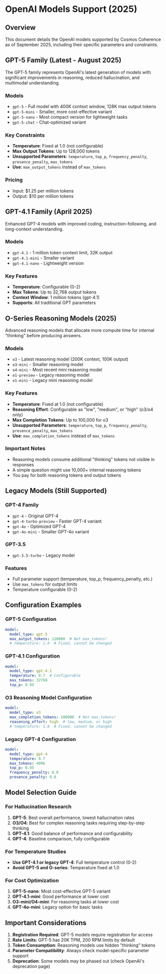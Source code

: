 # OpenAI Models Support (2025)

## Overview

This document details the OpenAI models supported by Cosmos Coherence as of September 2025, including their specific parameters and constraints.

## GPT-5 Family (Latest - August 2025)

The GPT-5 family represents OpenAI's latest generation of models with significant improvements in reasoning, reduced hallucination, and multimodal understanding.

### Models
- `gpt-5` - Full model with 400K context window, 128K max output tokens
- `gpt-5-mini` - Smaller, more cost-effective variant
- `gpt-5-nano` - Most compact version for lightweight tasks
- `gpt-5-chat` - Chat-optimized variant

### Key Constraints
- **Temperature**: Fixed at 1.0 (not configurable)
- **Max Output Tokens**: Up to 128,000 tokens
- **Unsupported Parameters**: `temperature`, `top_p`, `frequency_penalty`, `presence_penalty`, `max_tokens`
- **Use**: `max_output_tokens` instead of `max_tokens`

### Pricing
- Input: $1.25 per million tokens
- Output: $10 per million tokens

## GPT-4.1 Family (April 2025)

Enhanced GPT-4 models with improved coding, instruction-following, and long-context understanding.

### Models
- `gpt-4.1` - 1 million token context limit, 32K output
- `gpt-4.1-mini` - Smaller variant
- `gpt-4.1-nano` - Lightweight version

### Key Features
- **Temperature**: Configurable (0-2)
- **Max Tokens**: Up to 32,768 output tokens
- **Context Window**: 1 million tokens (gpt-4.1)
- **Supports**: All traditional GPT parameters

## O-Series Reasoning Models (2025)

Advanced reasoning models that allocate more compute time for internal "thinking" before producing answers.

### Models
- `o3` - Latest reasoning model (200K context, 100K output)
- `o3-mini` - Smaller reasoning model
- `o4-mini` - Most recent mini reasoning model
- `o1-preview` - Legacy reasoning model
- `o1-mini` - Legacy mini reasoning model

### Key Features
- **Temperature**: Fixed at 1.0 (not configurable)
- **Reasoning Effort**: Configurable as "low", "medium", or "high" (o3/o4 only)
- **Max Completion Tokens**: Up to 100,000 for o3
- **Unsupported Parameters**: `temperature`, `top_p`, `frequency_penalty`, `presence_penalty`, `max_tokens`
- **Use**: `max_completion_tokens` instead of `max_tokens`

### Important Notes
- Reasoning models consume additional "thinking" tokens not visible in responses
- A simple question might use 10,000+ internal reasoning tokens
- You pay for both reasoning tokens and output tokens

## Legacy Models (Still Supported)

### GPT-4 Family
- `gpt-4` - Original GPT-4
- `gpt-4-turbo-preview` - Faster GPT-4 variant
- `gpt-4o` - Optimized GPT-4
- `gpt-4o-mini` - Smaller GPT-4o variant

### GPT-3.5
- `gpt-3.5-turbo` - Legacy model

### Features
- Full parameter support (temperature, top_p, frequency_penalty, etc.)
- Use `max_tokens` for output limits
- Temperature configurable (0-2)

## Configuration Examples

### GPT-5 Configuration
```yaml
model:
  model_type: gpt-5
  max_output_tokens: 128000  # Not max_tokens!
  # temperature: 1.0  # Fixed, cannot be changed
```

### GPT-4.1 Configuration
```yaml
model:
  model_type: gpt-4.1
  temperature: 0.7  # Configurable
  max_tokens: 32768
  top_p: 0.95
```

### O3 Reasoning Model Configuration
```yaml
model:
  model_type: o3
  max_completion_tokens: 100000  # Not max_tokens!
  reasoning_effort: high  # low, medium, or high
  # temperature: 1.0  # Fixed, cannot be changed
```

### Legacy GPT-4 Configuration
```yaml
model:
  model_type: gpt-4
  temperature: 0.7
  max_tokens: 4096
  top_p: 0.95
  frequency_penalty: 0.0
  presence_penalty: 0.0
```

## Model Selection Guide

### For Hallucination Research
1. **GPT-5**: Best overall performance, lowest hallucination rates
2. **O3/O4**: Best for complex reasoning tasks requiring step-by-step thinking
3. **GPT-4.1**: Good balance of performance and configurability
4. **GPT-4**: Baseline comparison, fully configurable

### For Temperature Studies
- **Use GPT-4.1 or legacy GPT-4**: Full temperature control (0-2)
- **Avoid GPT-5 and O-series**: Temperature fixed at 1.0

### For Cost Optimization
1. **GPT-5-nano**: Most cost-effective GPT-5 variant
2. **GPT-4.1-mini**: Good performance at lower cost
3. **O3-mini/O4-mini**: For reasoning tasks at lower cost
4. **GPT-4o-mini**: Legacy option for basic tasks

## Important Considerations

1. **Registration Required**: GPT-5 models require registration for access
2. **Rate Limits**: GPT-5 has 20K TPM, 200 RPM limits by default
3. **Token Consumption**: Reasoning models use hidden "thinking" tokens
4. **Parameter Compatibility**: Always check model-specific parameter support
5. **Deprecation**: Some models may be phased out (check OpenAI's deprecation page)